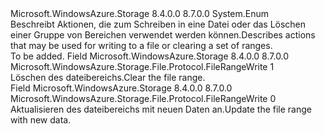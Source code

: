 <Type Name="FileRangeWrite" FullName="Microsoft.WindowsAzure.Storage.File.Protocol.FileRangeWrite">
  <TypeSignature Language="C#" Value="public enum FileRangeWrite" />
  <TypeSignature Language="ILAsm" Value=".class public auto ansi sealed FileRangeWrite extends System.Enum" />
  <TypeSignature Language="DocId" Value="T:Microsoft.WindowsAzure.Storage.File.Protocol.FileRangeWrite" />
  <TypeSignature Language="VB.NET" Value="Public Enum FileRangeWrite" />
  <TypeSignature Language="F#" Value="type FileRangeWrite = " />
  <AssemblyInfo>
    <AssemblyName>Microsoft.WindowsAzure.Storage</AssemblyName>
    <AssemblyVersion>8.4.0.0</AssemblyVersion>
    <AssemblyVersion>8.7.0.0</AssemblyVersion>
  </AssemblyInfo>
  <Base>
    <BaseTypeName>System.Enum</BaseTypeName>
  </Base>
  <Docs>
    <summary>
            <span data-ttu-id="cabc8-101">Beschreibt Aktionen, die zum Schreiben in eine Datei oder das Löschen einer Gruppe von Bereichen verwendet werden können.</span><span class="sxs-lookup"><span data-stu-id="cabc8-101">Describes actions that may be used for writing to a file or clearing a set of ranges.</span></span>
            </summary>
    <remarks>To be added.</remarks>
  </Docs>
  <Members>
    <Member MemberName="Clear">
      <MemberSignature Language="C#" Value="Clear" />
      <MemberSignature Language="ILAsm" Value=".field public static literal valuetype Microsoft.WindowsAzure.Storage.File.Protocol.FileRangeWrite Clear = int32(1)" />
      <MemberSignature Language="DocId" Value="F:Microsoft.WindowsAzure.Storage.File.Protocol.FileRangeWrite.Clear" />
      <MemberSignature Language="VB.NET" Value="Clear" />
      <MemberSignature Language="F#" Value="Clear = 1" Usage="Microsoft.WindowsAzure.Storage.File.Protocol.FileRangeWrite.Clear" />
      <MemberType>Field</MemberType>
      <AssemblyInfo>
        <AssemblyName>Microsoft.WindowsAzure.Storage</AssemblyName>
        <AssemblyVersion>8.4.0.0</AssemblyVersion>
        <AssemblyVersion>8.7.0.0</AssemblyVersion>
      </AssemblyInfo>
      <ReturnValue>
        <ReturnType>Microsoft.WindowsAzure.Storage.File.Protocol.FileRangeWrite</ReturnType>
      </ReturnValue>
      <MemberValue>1</MemberValue>
      <Docs>
        <summary>
            <span data-ttu-id="cabc8-102">Löschen des dateibereichs.</span><span class="sxs-lookup"><span data-stu-id="cabc8-102">Clear the file range.</span></span>
            </summary>
      </Docs>
    </Member>
    <Member MemberName="Update">
      <MemberSignature Language="C#" Value="Update" />
      <MemberSignature Language="ILAsm" Value=".field public static literal valuetype Microsoft.WindowsAzure.Storage.File.Protocol.FileRangeWrite Update = int32(0)" />
      <MemberSignature Language="DocId" Value="F:Microsoft.WindowsAzure.Storage.File.Protocol.FileRangeWrite.Update" />
      <MemberSignature Language="VB.NET" Value="Update" />
      <MemberSignature Language="F#" Value="Update = 0" Usage="Microsoft.WindowsAzure.Storage.File.Protocol.FileRangeWrite.Update" />
      <MemberType>Field</MemberType>
      <AssemblyInfo>
        <AssemblyName>Microsoft.WindowsAzure.Storage</AssemblyName>
        <AssemblyVersion>8.4.0.0</AssemblyVersion>
        <AssemblyVersion>8.7.0.0</AssemblyVersion>
      </AssemblyInfo>
      <ReturnValue>
        <ReturnType>Microsoft.WindowsAzure.Storage.File.Protocol.FileRangeWrite</ReturnType>
      </ReturnValue>
      <MemberValue>0</MemberValue>
      <Docs>
        <summary>
            <span data-ttu-id="cabc8-103">Aktualisieren des dateibereichs mit neuen Daten an.</span><span class="sxs-lookup"><span data-stu-id="cabc8-103">Update the file range with new data.</span></span>
            </summary>
      </Docs>
    </Member>
  </Members>
</Type>